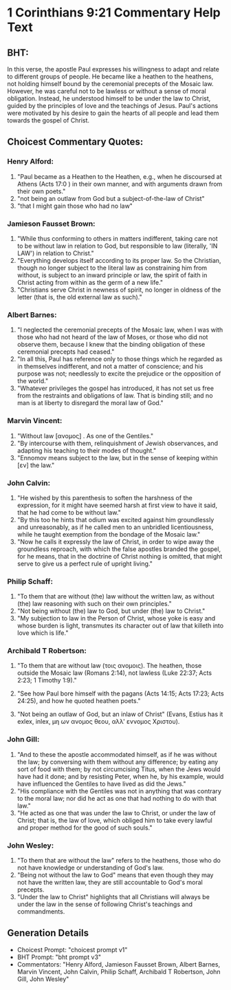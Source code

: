 # 1 Corinthians 9:21 Commentary Help Text

## BHT:
In this verse, the apostle Paul expresses his willingness to adapt and relate to different groups of people. He became like a heathen to the heathens, not holding himself bound by the ceremonial precepts of the Mosaic law. However, he was careful not to be lawless or without a sense of moral obligation. Instead, he understood himself to be under the law to Christ, guided by the principles of love and the teachings of Jesus. Paul's actions were motivated by his desire to gain the hearts of all people and lead them towards the gospel of Christ.

## Choicest Commentary Quotes:
### Henry Alford:
1. "Paul became as a Heathen to the Heathen, e.g., when he discoursed at Athens (Acts 17:0 ) in their own manner, and with arguments drawn from their own poets."
2. "not being an outlaw from God but a subject-of-the-law of Christ"
3. "that I might gain those who had no law"

### Jamieson Fausset Brown:
1. "While thus conforming to others in matters indifferent, taking care not to be without law in relation to God, but responsible to law (literally, 'IN LAW') in relation to Christ."
2. "Everything develops itself according to its proper law. So the Christian, though no longer subject to the literal law as constraining him from without, is subject to an inward principle or law, the spirit of faith in Christ acting from within as the germ of a new life."
3. "Christians serve Christ in newness of spirit, no longer in oldness of the letter (that is, the old external law as such)."

### Albert Barnes:
1. "I neglected the ceremonial precepts of the Mosaic law, when I was with those who had not heard of the law of Moses, or those who did not observe them, because I knew that the binding obligation of these ceremonial precepts had ceased."
2. "In all this, Paul has reference only to those things which he regarded as in themselves indifferent, and not a matter of conscience; and his purpose was not; needlessly to excite the prejudice or the opposition of the world."
3. "Whatever privileges the gospel has introduced, it has not set us free from the restraints and obligations of law. That is binding still; and no man is at liberty to disregard the moral law of God."

### Marvin Vincent:
1. "Without law [ανομος] . As one of the Gentiles." 
2. "By intercourse with them, relinquishment of Jewish observances, and adapting his teaching to their modes of thought."
3. "Ennomov means subject to the law, but in the sense of keeping within [εν] the law."

### John Calvin:
1. "He wished by this parenthesis to soften the harshness of the expression, for it might have seemed harsh at first view to have it said, that he had come to be without law."
2. "By this too he hints that odium was excited against him groundlessly and unreasonably, as if he called men to an unbridled licentiousness, while he taught exemption from the bondage of the Mosaic law."
3. "Now he calls it expressly the law of Christ, in order to wipe away the groundless reproach, with which the false apostles branded the gospel, for he means, that in the doctrine of Christ nothing is omitted, that might serve to give us a perfect rule of upright living."

### Philip Schaff:
1. "To them that are without (the) law without the written law, as without (the) law reasoning with such on their own principles." 
2. "Not being without (the) law to God, but under (the) law to Christ." 
3. "My subjection to law in the Person of Christ, whose yoke is easy and whose burden is light, transmutes its character out of law that killeth into love which is life."

### Archibald T Robertson:
1. "To them that are without law (τοις ανομοις). The heathen, those outside the Mosaic law (Romans 2:14), not lawless (Luke 22:37; Acts 2:23; 1 Timothy 1:9)."

2. "See how Paul bore himself with the pagans (Acts 14:15; Acts 17:23; Acts 24:25), and how he quoted heathen poets."

3. "Not being an outlaw of God, but an inlaw of Christ" (Evans, Estius has it exlex, inlex, μη ων ανομος θεου, αλλ' εννομος Χριστου).

### John Gill:
1. "And to these the apostle accommodated himself, as if he was without the law; by conversing with them without any difference; by eating any sort of food with them; by not circumcising Titus, when the Jews would have had it done; and by resisting Peter, when he, by his example, would have influenced the Gentiles to have lived as did the Jews."
2. "His compliance with the Gentiles was not in anything that was contrary to the moral law; nor did he act as one that had nothing to do with that law."
3. "He acted as one that was under the law to Christ, or under the law of Christ; that is, the law of love, which obliged him to take every lawful and proper method for the good of such souls."

### John Wesley:
1. "To them that are without the law" refers to the heathens, those who do not have knowledge or understanding of God's law.
2. "Being not without the law to God" means that even though they may not have the written law, they are still accountable to God's moral precepts.
3. "Under the law to Christ" highlights that all Christians will always be under the law in the sense of following Christ's teachings and commandments.


## Generation Details
- Choicest Prompt: "choicest prompt v1"
- BHT Prompt: "bht prompt v3"
- Commentators: "Henry Alford, Jamieson Fausset Brown, Albert Barnes, Marvin Vincent, John Calvin, Philip Schaff, Archibald T Robertson, John Gill, John Wesley"
